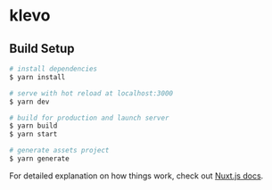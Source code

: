 # klevo

## Build Setup

```bash
# install dependencies
$ yarn install

# serve with hot reload at localhost:3000
$ yarn dev

# build for production and launch server
$ yarn build
$ yarn start

# generate assets project
$ yarn generate
```

For detailed explanation on how things work, check out [Nuxt.js docs](https://nuxtjs.org).
